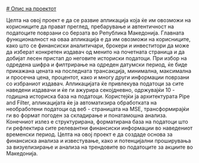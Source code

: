 <u># Опис на проектот</u>

Целта на овој проект е да се развие апликација која ќе им овозможи на корисниците да прават преглед, пребарување и автентичност на податоците поврзани со берзата во Република Македонија. Главната функционалност на 
оваа апликација е да им овозможи на корисниците, како што се финансиски аналитичари, брокери и инвеститори да може да изберат конкретен издавач од менито на почетната страница и да добијат лесен пристап до неговите 
историски податоци. При избор на одредена шифра и филтрирање на одреден датумски период, ќе биде прикажана цената на последната трансакција, минимална, максимална и просечна цена, процентот, како и многу други 
информации поврзани со избраниот издавач. Апликацијата ќе привлекува податоци за сите наведени издавачи и ќе ги ажурира секојдневно, одржувајќи 10 - годишна историска база на податоци. Користејќи ја архитектурата 
Pipe and Filter, апликацијата ќе ја автоматизира обработката на необработени податоци од веб - страницата на MSE, трансформирајќи ги во формат погоден за складирање и понатамошна анализа. Конечниот излез е 
структурирана, форматирана база на податоци што ги рефлектира сите релевантни финансиски информации во наведениот временски период. Целта на овој проект е да создаде основа за финансиска анализа и известување,
како и потенцијални проширувања за визуелизирање и анализа на трендовите во податоците за акциите во Македонија. 
